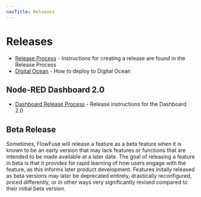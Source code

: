 ```yaml
---
navTitle: Releases
---
```


# Releases

- [Release Process](./process.md) - Instructions for creating a release are found in the Release Process
- [Digital Ocean](./digital-ocean.md) - How to deploy to Digital Ocean

## Node-RED Dashboard 2.0

- [Dashboard Release Process](./dashboard-2) - Release instructions for the Dashboard 2.0

## Beta Release

Sometimes, FlowFuse will release a feature as a beta feature when it is known to be an early version that may lack features or functions that are intended to be made available at a later date. The goal of releasing a feature in beta is that it provides for rapid learning of how users engage with the feature, as this informs later product development. Features initally released as beta versions may later be deprecated entirely, drastically reconfigured, priced differently, or in other ways very significantly revised compared to their initial beta version. 